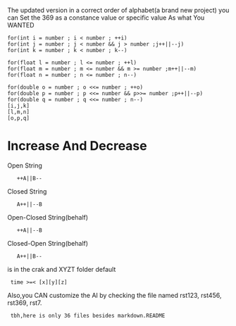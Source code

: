 The updated version in a correct order of alphabet(a brand new project)
you can Set the 
369 as a constance value or specific value As what You WANTED
    
    for(int i = number ; i < number ; ++i)
    for(int j = number ; j < number && j > number ;j++||--j)
    for(int k = number ; k < number ; k--)

    for(float l = number ; l <= number ; ++l)
    for(float m = number ; m <= number && m >= number ;m++||--m)
    for(float n = number ; n <= number ; n--)

    for(double o = number ; o <<= number ; ++o)
    for(double p = number ; p <<= number && p>>= number ;p++||--p)
    for(double q = number ; q <<= number ; n--)
    [i,j,k]
    [l,m,n]
    [o,p,q]
# Increase And Decrease
Open String

       ++A||B--
Closed String 

       A++||--B
Open-Closed String(behalf)

       ++A||--B
Closed-Open String(behalf)

       A++||B--
 is in the crak and XYZT folder
default 
     
     time >=< [x][y][z]
Also,you CAN customize the AI by checking the file named rst123, rst456, rst369, rst7.

     tbh,here is only 36 files besides markdown.README 
      
